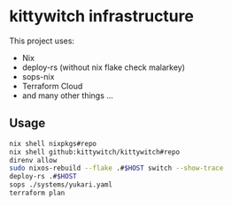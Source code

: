 # kittywitch infrastructure

This project uses:

* Nix
* deploy-rs (without nix flake check malarkey)
* sops-nix
* Terraform Cloud
* and many other things ...

## Usage

```bash
nix shell nixpkgs#repo
nix shell github:kittywitch/kittywitch#repo
direnv allow
sudo nixos-rebuild --flake .#$HOST switch --show-trace
deploy-rs .#$HOST
sops ./systems/yukari.yaml
terraform plan
```
